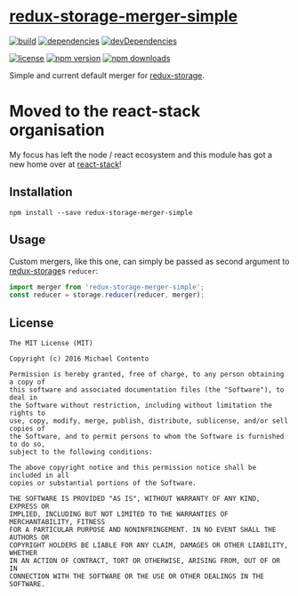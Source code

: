 # [redux-storage-merger-simple][]

[![build](https://travis-ci.org/michaelcontento/redux-storage-merger-simple.svg?branch=master)](https://travis-ci.org/michaelcontento/redux-storage-merger-simple)
[![dependencies](https://david-dm.org/michaelcontento/redux-storage-merger-simple.svg)](https://david-dm.org/michaelcontento/redux-storage-merger-simple)
[![devDependencies](https://david-dm.org/michaelcontento/redux-storage-merger-simple/dev-status.svg)](https://david-dm.org/michaelcontento/redux-storage-merger-simple#info=devDependencies)

[![license](https://img.shields.io/npm/l/redux-storage-merger-simple.svg?style=flat-square)](https://www.npmjs.com/package/redux-storage-merger-simple)
[![npm version](https://img.shields.io/npm/v/redux-storage-merger-simple.svg?style=flat-square)](https://www.npmjs.com/package/redux-storage-merger-simple)
[![npm downloads](https://img.shields.io/npm/dm/redux-storage-merger-simple.svg?style=flat-square)](https://www.npmjs.com/package/redux-storage-merger-simple)

Simple and current default merger for [redux-storage][].

# Moved to the react-stack organisation

My focus has left the node / react ecosystem and this module has got a new home
over at [react-stack](https://github.com/react-stack/redux-storage-decorator-immutablejs)!

## Installation

    npm install --save redux-storage-merger-simple
    
## Usage

Custom mergers, like this one, can simply be passed as second argument to [redux-storage][]s `reducer`:

```js
import merger from 'redux-storage-merger-simple';
const reducer = storage.reducer(reducer, merger);
```

## License

    The MIT License (MIT)

    Copyright (c) 2016 Michael Contento

    Permission is hereby granted, free of charge, to any person obtaining a copy of
    this software and associated documentation files (the "Software"), to deal in
    the Software without restriction, including without limitation the rights to
    use, copy, modify, merge, publish, distribute, sublicense, and/or sell copies of
    the Software, and to permit persons to whom the Software is furnished to do so,
    subject to the following conditions:

    The above copyright notice and this permission notice shall be included in all
    copies or substantial portions of the Software.

    THE SOFTWARE IS PROVIDED "AS IS", WITHOUT WARRANTY OF ANY KIND, EXPRESS OR
    IMPLIED, INCLUDING BUT NOT LIMITED TO THE WARRANTIES OF MERCHANTABILITY, FITNESS
    FOR A PARTICULAR PURPOSE AND NONINFRINGEMENT. IN NO EVENT SHALL THE AUTHORS OR
    COPYRIGHT HOLDERS BE LIABLE FOR ANY CLAIM, DAMAGES OR OTHER LIABILITY, WHETHER
    IN AN ACTION OF CONTRACT, TORT OR OTHERWISE, ARISING FROM, OUT OF OR IN
    CONNECTION WITH THE SOFTWARE OR THE USE OR OTHER DEALINGS IN THE SOFTWARE.

  [redux-storage]: https://github.com/michaelcontento/redux-storage
  [redux-storage-merger-simple]: https://github.com/michaelcontento/redux-storage-merger-simple
